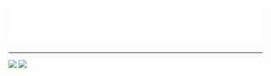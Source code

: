 <p align="center">
  <img src="https://raw.githubusercontent.com/TassoEnzo/TassoEnzo/main/Assets/typing-nome.svg" />
</p>

---

<div>
  <img height="200px" src="https://github-readme-stats.vercel.app/api?username=TassoEnzo&show_icons=true&theme=transparent"/>
  <img height="200px" src="https://github-readme-stats.vercel.app/api/top-langs/?username=anuraghazra&layout=donut"/>
</div>

